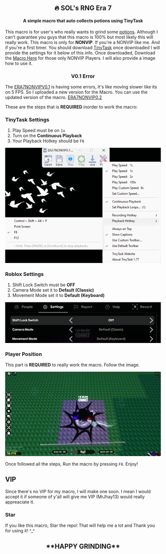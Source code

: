 <div align="center">
<h2 align="center">🔥 SOL's RNG Era 7</h2>

  <h4 align="center">A simple macro that auto collects potions using TinyTask</h4>

</div>

This macro is for user's who really wants to grind some <u>potions</u>. Although I can't guarantee you guys that this macro is 100% but most likely this will really work. This macro is only for **NONVIP**. If you're a NONVIP like me. And if you're a first timer. You should download [TinyTask](https://tinytask.net/) once downloaded I will provide the settings for it below of this info. Once downloaded, Download the [Macro Here](https://github.com/ItzKashiii/SOLS-RNG-Era7/tree/main/ERA7-Macro/NONVIP/V0.1) for those only NONVIP Players. I will also provide a image how to use it. 

<h3 align="center">V0.1 Error</h3>

The [ERA7NONVIPV0.1](https://github.com/ItzKashiii/SOLS-RNG-Era7/tree/main/ERA7-Macro/NONVIP/V0.1) is having some errors, It's like moving slower like its on 5 FPS. So I uploaded a new version for the Macro. You can use the updated version of the macro. [ERA7NONVIP0.2](https://github.com/ItzKashiii/SOLS-RNG-Era7/tree/main/ERA7-Macro/NONVIP/V0.2)

These are the steps that is **REQUIRED** inorder to work the macro:

<h3>TinyTask Settings</h3>

1. Play Speed must be on `1x`
2. Turn on the **Continuous Playback**
3. Your Playback Hotkey should be `F8`

![TinyTaskSettings](./Examples/Images/TinyTaskSettings.png)

<h3>Roblox Settings</h3>

1. Shift Lock Switch must be **OFF**
2. Camera Mode set it to **Default (Classic)**
3. Movement Mode set it to **Default (Keyboard)**

![RobloxSettings](./Examples/Images/SettingsForMacro.png)

<h3>Player Position</h3>

This part is **REQUIRED** to really work the macro. Follow the image.

![PlayerPosition](./Examples/Images/PlayerPosition.png)

Once followed all the steps, Run the macro by pressing `F8`. Enjoy!

<h2>VIP</h2>
Since there's no VIP for my macro, I will make one soon. I mean I would accept it if someone of y'all will give me VIP (MrJhay13) would really appreaciate it.

### Star
If you like this macro, Star the repo! That will help me a lot and Thank you for using it! ^_^

<h2 align="center">**HAPPY GRINDING**</h2>

